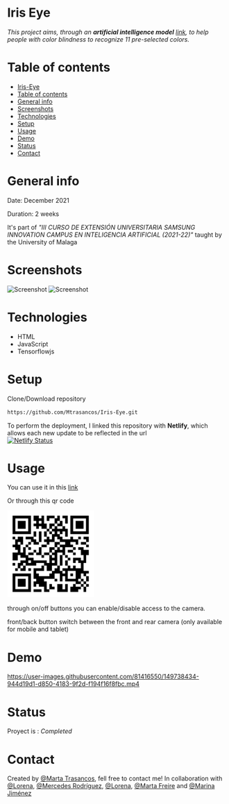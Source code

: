# Iris Eye 

_This project aims, through an **artificial intelligence model** [link](https://github.com/MTrasancos/Iris_Eye_Model), to help people with color blindness to recognize 11 pre-selected colors._

# Table of contents
* [Iris-Eye](#iris-eye)
* [Table of contents](#table-of-contents)
* [General info](#general-info)
* [Screenshots](#screenshots)
* [Technologies](#technologies)
* [Setup](#setup)
* [Usage](#usage)
* [Demo](#demo)
* [Status](#status)
* [Contact](#contact)

# General info
Date: December 2021

Duration: 2 weeks

It's part of _"III CURSO DE EXTENSIÓN UNIVERSITARIA SAMSUNG INNOVATION CAMPUS EN INTELIGENCIA ARTIFICIAL (2021-22)"_ taught by the University of Malaga

# Screenshots
<img src="./images/screenshot.jpg" height="300" title="Screenshot"> <img src="./images/screenshot1.png" height="300" title="Screenshot">

# Technologies
* HTML
* JavaScript
* Tensorflowjs

# Setup

Clone/Download repository
```sh
https://github.com/Mtrasancos/Iris-Eye.git
```

To perform the deployment, I linked this repository with **Netlify**, which allows each new update to be reflected in the url   
[![Netlify Status](https://api.netlify.com/api/v1/badges/8746224c-aa24-4359-9f64-b34564494b1d/deploy-status)](https://app.netlify.com/sites/iriseye/deploys)

# Usage
You can use it in this [link](https://iriseye.netlify.app/)

Or through this qr code

<img src="./images/qr-irisEye2.png" height="200" title="Screenshot">

through on/off buttons you can enable/disable access to the camera. 

front/back button switch between the front and rear camera (only available for mobile and tablet)

# Demo

https://user-images.githubusercontent.com/81416550/149738434-944d19d1-d850-4183-9f2d-f194f16f8fbc.mp4

# Status
Proyect is : _Completed_

# Contact
Created by [@Marta Trasancos](https://www.linkedin.com/mwlite/in/marta-trasancos-09178063), fell free to contact me! In collaboration with [@Lorena](https://www.linkedin.com/in/lorena-jiménez-tejada-966611176), [@Mercedes Rodríguez](https://www.linkedin.com/in/mercedes-rodriguez-barbero-20ab3766), [@Lorena](https://www.linkedin.com/in/lorena-jiménez-tejada-966611176), [@Marta Freire](https://www.linkedin.com/in/marta-freire-painceira-8ba76025) and [@Marina Jiménez](https://www.linkedin.com/in/marinajimenezegea)
